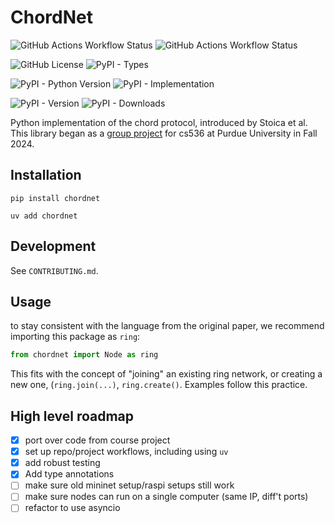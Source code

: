 # ChordNet
![GitHub Actions Workflow Status](https://img.shields.io/github/actions/workflow/status/jacklowrie/chordnet/main.yml?logo=GitHub&label=Main%20Branch%20Build)
![GitHub Actions Workflow Status](https://img.shields.io/github/actions/workflow/status/jacklowrie/chordnet/publish.yml?logo=GitHub&label=PyPI%20Published%20Build)

![GitHub License](https://img.shields.io/github/license/jacklowrie/chordnet?logo=github)
![PyPI - Types](https://img.shields.io/pypi/types/chordnet?logo=pypi)

![PyPI - Python Version](https://img.shields.io/pypi/pyversions/chordnet?logo=pypi)
![PyPI - Implementation](https://img.shields.io/pypi/implementation/chordnet?logo=pypi)

![PyPI - Version](https://img.shields.io/pypi/v/chordnet?logo=pypi)
![PyPI - Downloads](https://img.shields.io/pypi/dm/chordnet?logo=pypi)


Python implementation of the chord protocol, introduced by Stoica et al.
This library began as a [group project](https://github.com/jacklowrie/chord) for cs536 at Purdue University in
Fall 2024.

## Installation
`pip install chordnet`

`uv add chordnet`

## Development
See `CONTRIBUTING.md`.

## Usage
to stay consistent with the language from the original paper, we recommend
importing this package as `ring`:
```python
from chordnet import Node as ring
```
This fits with the concept of "joining" an existing ring network, or creating a
new one, (`ring.join(...)`, `ring.create()`.
Examples follow this practice.

## High level roadmap
- [x] port over code from course project
- [x] set up repo/project workflows, including using `uv`
- [x] add robust testing
- [x] Add type annotations
- [ ] make sure old mininet setup/raspi setups still work
- [ ] make sure nodes can run on a single computer (same IP, diff't ports)
- [ ] refactor to use asyncio
